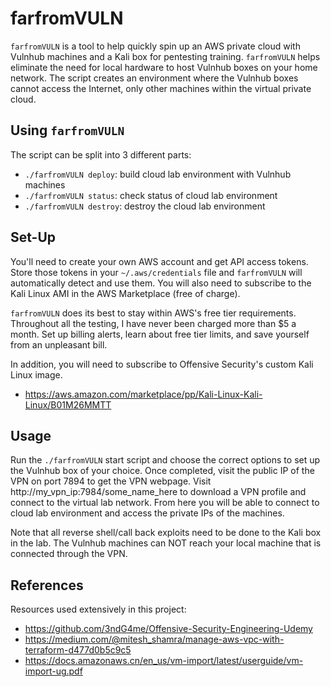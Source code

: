 # farfromVULN

`farfromVULN` is a tool to help quickly spin up an AWS private cloud with Vulnhub machines and a Kali box for pentesting training. `farfromVULN` helps eliminate the need for local hardware to host Vulnhub boxes on your home network. The script creates an environment where the Vulnhub boxes cannot access the Internet, only other machines within the virtual private cloud.

## Using `farfromVULN`

The script can be split into 3 different parts:

- `./farfromVULN deploy`: build cloud lab environment with Vulnhub machines
- `./farfromVULN status`: check status of cloud lab environment
- `./farfromVULN destroy`: destroy the cloud lab environment

## Set-Up

You'll need to create your own AWS account and get API access tokens. Store those tokens in your `~/.aws/credentials` file and `farfromVULN` will automatically detect and use them. You will also need to subscribe to the Kali Linux AMI in the AWS Marketplace (free of charge).

`farfromVULN` does its best to stay within AWS's free tier requirements. Throughout all the testing, I have never been charged more than $5 a month. Set up billing alerts, learn about free tier limits, and save yourself from an unpleasant bill.

In addition, you will need to subscribe to Offensive Security's custom Kali Linux image.

- https://aws.amazon.com/marketplace/pp/Kali-Linux-Kali-Linux/B01M26MMTT

## Usage

Run the `./farfromVULN` start script and choose the correct options to set up the Vulnhub box of your choice. Once completed, visit the public IP of the VPN on port 7894 to get the VPN webpage. Visit http://my_vpn_ip:7984/some_name_here to download a VPN profile and connect to the virtual lab network. From here you will be able to connect to cloud lab environment and access the private IPs of the machines.

Note that all reverse shell/call back exploits need to be done to the Kali box in the lab. The Vulnhub machines can NOT reach your local machine that is connected through the VPN.

## References

Resources used extensively in this project:

- https://github.com/3ndG4me/Offensive-Security-Engineering-Udemy
- https://medium.com/@mitesh_shamra/manage-aws-vpc-with-terraform-d477d0b5c9c5
- https://docs.amazonaws.cn/en_us/vm-import/latest/userguide/vm-import-ug.pdf